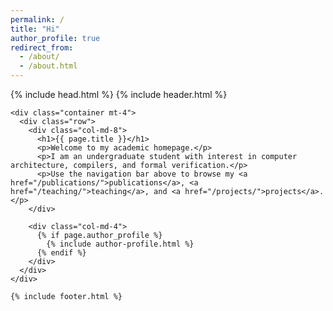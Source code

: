 ```yaml
---
permalink: /
title: "Hi"
author_profile: true
redirect_from: 
  - /about/
  - /about.html
---
```


<!DOCTYPE html>
<html lang="en">
  <head>
    {% include head.html %}
  </head>
  <body>
    {% include header.html %}

    <div class="container mt-4">
      <div class="row">
        <div class="col-md-8">
          <h1>{{ page.title }}</h1>
          <p>Welcome to my academic homepage.</p>
          <p>I am an undergraduate student with interest in computer architecture, compilers, and formal verification.</p>
          <p>Use the navigation bar above to browse my <a href="/publications/">publications</a>, <a href="/teaching/">teaching</a>, and <a href="/projects/">projects</a>.</p>
        </div>

        <div class="col-md-4">
          {% if page.author_profile %}
            {% include author-profile.html %}
          {% endif %}
        </div>
      </div>
    </div>

    {% include footer.html %}
  </body>
</html>
